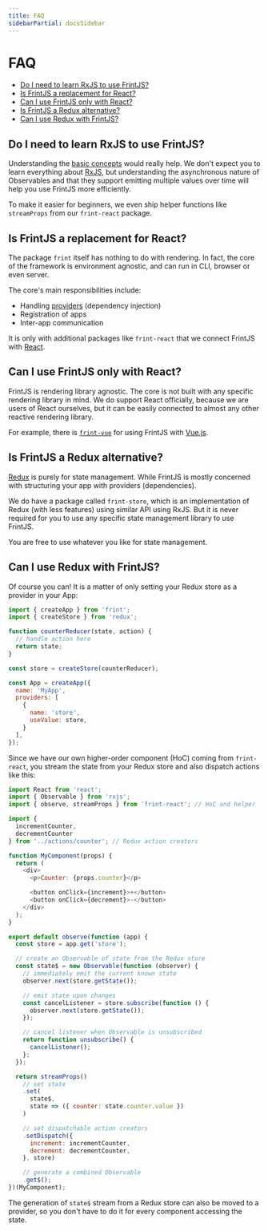 ```yaml
---
title: FAQ
sidebarPartial: docsSidebar
---
```


# FAQ

<!-- MarkdownTOC depth=1 autolink=true bracket=round -->

- [Do I need to learn RxJS to use FrintJS?](#do-i-need-to-learn-rxjs-to-use-frintjs)
- [Is FrintJS a replacement for React?](#is-frintjs-a-replacement-for-react)
- [Can I use FrintJS only with React?](#can-i-use-frintjs-only-with-react)
- [Is FrintJS a Redux alternative?](#is-frintjs-a-redux-alternative)
- [Can I use Redux with FrintJS?](#can-i-use-redux-with-frintjs)

<!-- /MarkdownTOC -->

## Do I need to learn RxJS to use FrintJS?

Understanding the [basic concepts](../../guides/observables) would really help. We don't expect you to learn everything about [RxJS](http://reactivex.io/rxjs/), but understanding the asynchronous nature of Observables and that they support emitting multiple values over time will help you use FrintJS more efficiently.

To make it easier for beginners, we even ship helper functions like `streamProps` from our `frint-react` package.

## Is FrintJS a replacement for React?

The package `frint` itself has nothing to do with rendering. In fact, the core of the framework is environment agnostic, and can run in CLI, browser or even server.

The core's main responsibilities include:

* Handling [providers](../../guides/providers) (dependency injection)
* Registration of apps
* Inter-app communication

It is only with additional packages like `frint-react` that we connect FrintJS with [React](https://reactjs.org/).

## Can I use FrintJS only with React?

FrintJS is rendering library agnostic. The core is not built with any specific rendering library in mind. We do support React officially, because we are users of React ourselves, but it can be easily connected to almost any other reactive rendering library.

For example, there is [`frint-vue`](https://github.com/frintjs/frint-vue) for using FrintJS with [Vue.js](https://vuejs.org/).

## Is FrintJS a Redux alternative?

[Redux](http://redux.js.org/) is purely for state management. While FrintJS is mostly concerned with structuring your app with providers (dependencies).

We do have a package called `frint-store`, which is an implementation of Redux (with less features) using similar API using RxJS. But it is never required for you to use any specific state management library to use FrintJS.

You are free to use whatever you like for state management.

## Can I use Redux with FrintJS?

Of course you can! It is a matter of only setting your Redux store as a provider in your App:

```js
import { createApp } from 'frint';
import { createStore } from 'redux';

function counterReducer(state, action) {
  // handle action here
  return state;
}

const store = createStore(counterReducer);

const App = createApp({
  name: 'MyApp',
  providers: [
    {
      name: 'store',
      useValue: store,
    }
  ],
});
```

Since we have our own higher-order component (HoC) coming from `frint-react`, you stream the state from your Redux store and also dispatch actions like this:

```js
import React from 'react';
import { Observable } from 'rxjs';
import { observe, streamProps } from 'frint-react'; // HoC and helper

import {
  incrementCounter,
  decrementCounter
} from '../actions/counter'; // Redux action creators

function MyComponent(props) {
  return (
    <div>
      <p>Counter: {props.counter}</p>

      <button onClick={increment}>+</button>
      <button onClick={decrement}>-</button>
    </div>
  );
}

export default observe(function (app) {
  const store = app.get('store');

  // create an Observable of state from the Redux store
  const state$ = new Observable(function (observer) {
    // immediately emit the current known state
    observer.next(store.getState());

    // emit state upon changes
    const cancelListener = store.subscribe(function () {
      observer.next(store.getState());
    });

    // cancel listener when Observable is unsubscribed
    return function unsubscribe() {
      cancelListener();
    };
  });

  return streamProps()
    // set state
    .set(
      state$,
      state => ({ counter: state.counter.value })
    )

    // set dispatchable action creators
    .setDispatch({
      increment: incrementCounter,
      decrement: decrementCounter,
    }, store)

    // generate a combined Observable
    .get$();
})(MyComponent);
```

The generation of `state$` stream from a Redux store can also be moved to a provider, so you don't have to do it for every component accessing the state.
